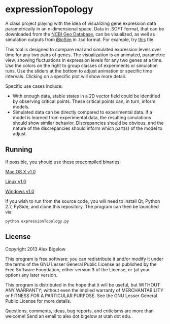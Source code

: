 expressionTopology
==================

A class project playing with the idea of visualizing gene expression data parametrically in an n-dimensional space. Data in .SOFT format, that can be downloaded from the [NCBI Geo Database](http://www.ncbi.nlm.nih.gov/geo/), can be visualized, as well as simulation outputs from [iBioSim](http://www.async.ece.utah.edu/iBioSim/) in .tsd format. For example, try [this](ftp://ftp.ncbi.nlm.nih.gov/geo/datasets/GDS1nnn/GDS1963/soft/GDS1963_full.soft.gz) file.

This tool is designed to compare real and simulated expression levels over time for any two pairs of genes. The visualization is an animated, parametric view, showing fluctuations in expression levels for any two genes at a time. Use the colors on the right to group classes of experiments or simulation runs. Use the sliders at the bottom to adjust animation or specific time intervals. Clicking on a specific plot will show more detail.

Specific use cases include:
 - With enough data, stable states in a 2D vector field could be identified by observing critical points. These critical points can, in turn, inform models.
 - Simulated data can be directly compared to experimental data. If a model is learned from experimental data, the resulting simulations should show similar behavior. Discrepancies should be obvious, and the nature of the discrepancies should inform which part(s) of the model to adjust.

Running
-------
If possible, you should use these precompiled binaries:

[Mac OS X v1.0](http://cs.utah.edu/~abigelow/Downloads/expressionTopology/Mac/expressionTopology_1.0.dmg)

[Linux v1.0](http://cs.utah.edu/~abigelow/Downloads/expressionTopology/Linux/expressionTopology_1.0.tar.gz)

[Windows v1.0](http://cs.utah.edu/~abigelow/Downloads/expressionTopology/Windows/expressionTopology_1.0.zip)

If you wish to run from the source code, you will need to install Qt, Python 2.7, PySide, and clone this repository. The program can then be launched via:

	python expressionTopology.py

License
-------
Copyright 2013 Alex Bigelow

This program is free software: you can redistribute it and/or modify it under the terms of the GNU Lesser General Public License as published by the Free Software Foundation, either version 3 of the License, or (at your option) any later version.

This program is distributed in the hope that it will be useful, but WITHOUT ANY WARRANTY; without even the implied warranty of MERCHANTABILITY or FITNESS FOR A PARTICULAR PURPOSE. See the GNU Lesser General Public License for more details.

Questions, comments, ideas, bug reports, and criticisms are more than welcome! Send an email to alex dot bigelow at utah dot edu.
